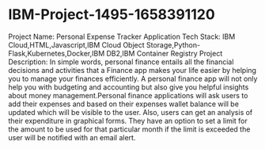 # IBM-Project-1495-1658391120
Project Name:
          Personal Expense Tracker Application
Tech Stack:
          IBM Cloud,HTML,Javascript,IBM Cloud Object Storage,Python-Flask,Kubernetes,Docker,IBM DB2,IBM Container Registry
Project Description:
	 In simple words, personal finance entails all the financial decisions and activities that a Finance app makes your life easier by helping you to manage your finances efficiently. A personal finance app will not only help you with budgeting and accounting but also give you helpful insights about money management.Personal finance applications will ask users to add their expenses and based on their expenses wallet balance will be updated which will be visible to the user. Also, users can get an analysis of their expenditure in graphical forms. They have an option to set a limit for the amount to be used for that particular month if the limit is exceeded the user will be notified with an email alert.
          
